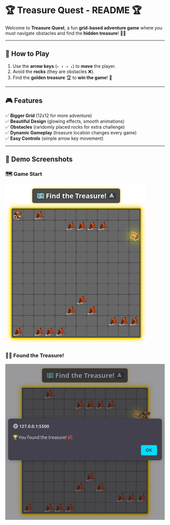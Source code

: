 # 🏆 Treasure Quest - README 🏆

Welcome to **Treasure Quest**, a fun **grid-based adventure game** where you must navigate obstacles and find the **hidden treasure**! 🏴‍☠️

---

## 📜 How to Play  
1. Use the **arrow keys** (`← ↑ → ↓`) to **move** the player.  
2. Avoid the **rocks** (they are obstacles ❌).  
3. Find the **golden treasure** 🏆 to **win the game**! 🎉  

---

## 🎮 Features  
✅ **Bigger Grid** (12x12 for more adventure)  
✅ **Beautiful Design** (glowing effects, smooth animations)  
✅ **Obstacles** (randomly placed rocks for extra challenge)  
✅ **Dynamic Gameplay** (treasure location changes every game)  
✅ **Easy Controls** (simple arrow key movement)  

---

## 📸 Demo Screenshots  

### 🗺️ Game Start  
![Game Start](./demo1.png)  

### 🏴‍☠️ Found the Treasure!  
![Game Won](./demo2.png)  

